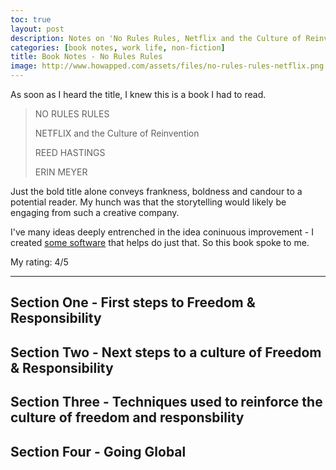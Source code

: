 ```yaml
---
toc: true
layout: post
description: Notes on 'No Rules Rules, Netflix and the Culture of Reinvention' by Reed Hastings and Erin Meyer.<br><br>Gripping storytelling on how to create and maintain a dynamic, flexible and creative engineering culture.
categories: [book notes, work life, non-fiction]
title: Book Notes - No Rules Rules
image: http://www.howapped.com/assets/files/no-rules-rules-netflix.png
---
```


As soon as I heard the title, I knew this is a book I had to read.

> NO RULES RULES
>
> NETFLIX and the Culture of Reinvention
>
> REED HASTINGS
>
> ERIN MEYER

Just the bold title alone conveys frankness, boldness and candour to a potential reader.
My hunch was that the storytelling would likely be engaging from such a creative company.

I've many ideas deeply entrenched in the idea coninuous improvement - I created [some software](https://github.com/jonwhittlestone/kaizen-async) that helps do just that. So this book spoke to me.

My rating: 4/5

---
## Section One - First steps to Freedom & Responsibility

## Section Two - Next steps to a culture of Freedom & Responsibility

## Section Three - Techniques used to reinforce the culture of freedom and responsbility

## Section Four - Going Global


